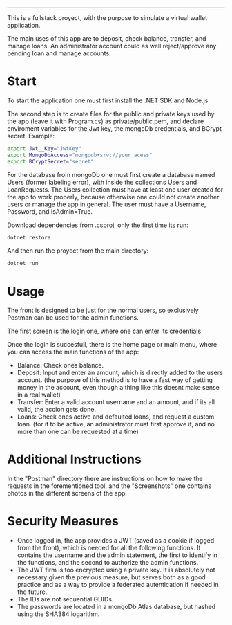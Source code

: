 ---
This is a fullstack proyect, with the purpose to simulate a virtual wallet application.

The main uses of this app are to deposit, check balance, transfer, and manage loans. An administrator account could as well reject/approve any pending loan and manage accounts.

# Start

To start the application one must first install the .NET SDK and Node.js

The second step is to create files for the public and private keys used by the app (leave it with Program.cs) as private/public.pem, and declare enviroment variables for the Jwt key, the mongoDb credentials, and BCrypt secret. Example:

```bash
export Jwt__Key="JwtKey"  
export MongoDbAccess="mongodb+srv://your_acess"
export BCryptSecret="secret"
```
For the database from mongoDb one must first create a database named Users (former labeling error), with inside the collections Users and LoanRequests. The Users collection must have at least one user created for the app to work properly, because otherwise one could not create another users or manage the app in general. The user must have a Username, Password, and IsAdmin=True.

Download dependencies from .csproj, only the first time its run:
```bash
dotnet restore
```
And then run the proyect from the main directory:

```bash
dotnet run
```
# Usage

The front is designed to be just for the normal users, so exclusively Postman can be used for the admin functions.

The first screen is the login one, where one can enter its credentials

Once the login is succesfull, there is the home page or main menu, where you can access the main functions of the app:
- Balance: Check ones balance.
- Deposit: Input and enter an amount, which is directly added to the users account. (the purpose of this method is to have a fast way of getting money in the account, even though a thing like this doesnt make sense in a real wallet)
- Transfer: Enter a valid account username and an amount, and if its all valid, the accion gets done.
- Loans: Check ones active and defaulted loans, and request a custom loan. (for it to be active, an administrator must first approve it, and no more than one can be requested at a time)

# Additional Instructions

In the "Postman" directory there are instructions on how to make the requests in the forementioned tool, and the "Screenshots" one contains photos in the different screens of the app.

# Security Measures

- Once logged in, the app provides a JWT (saved as a cookie if logged from the front), which is needed for all the following functions. It contains the username and the admin statement, the first to identify in the functions, and the second to authorize the admin functions.
- The JWT firm is too encrypted using a private key. It is absolutely not necessary given the previous measure, but serves both as a good practice and as a way to provide a federated autentication if needed in the future.
- The IDs are not secuential GUIDs.
- The passwords are located in a mongoDb Atlas database, but hashed using the SHA384 logarithm.
